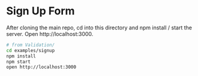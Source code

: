# Sign Up Form

After cloning the main repo, cd into this directory and npm install / start the server. Open http://localhost:3000.

```sh
# from Validation/
cd examples/signup
npm install
npm start
open http://localhost:3000
```
